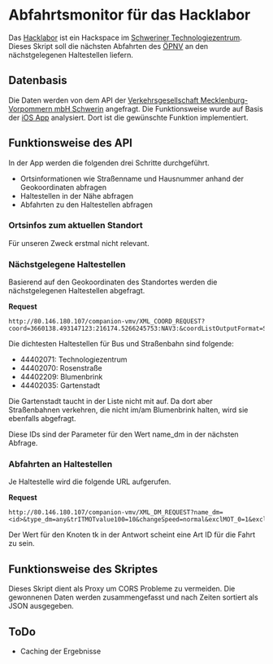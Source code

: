 # Abfahrtsmonitor für das Hacklabor

Das [Hacklabor](https://hacklabor.de) ist ein Hackspace im [Schweriner Technologiezentrum](http://tgz-mv.de). Dieses Skript soll die nächsten Abfahrten des [ÖPNV](http://nahverkehr-schwerin.de) an den nächstgelegenen Haltestellen liefern.

## Datenbasis

Die Daten werden von dem API der [Verkehrsgesellschaft Mecklenburg-Vorpommern mbH Schwerin](http://www.vmv-mbh.de/) angefragt. Die Funktionsweise wurde auf Basis der [iOS App](https://itunes.apple.com/de/app/mv-fahrt-gut/id1022785965) analysiert. Dort ist die gewünschte Funktion implementiert.

## Funktionsweise des API

In der App werden die folgenden drei Schritte durchgeführt.

- Ortsinformationen wie Straßenname und Hausnummer anhand der Geokoordinaten abfragen
- Haltestellen in der Nähe abfragen
- Abfahrten zu den Haltestellen abfragen

### Ortsinfos zum aktuellen Standort

Für unseren Zweck erstmal nicht relevant.

### Nächstgelegene Haltestellen

Basierend auf den Geokoordinaten des Standortes werden die nächstgelegenen Haltestellen abgefragt.

**Request**

```
http://80.146.180.107/companion-vmv/XML_COORD_REQUEST?coord=3660138.493147123:216174.5266245753:NAV3:&coordListOutputFormat=STRING&coordOutputFormat=NAV3&inclFilter=1&type_1=STOP&stateless=1&max=5&radius_1=1000
```

Die dichtesten Haltestellen für Bus und Straßenbahn sind folgende:

- 44402071: Technologiezentrum
- 44402070: Rosenstraße
- 44402209: Blumenbrink
- 44402035: Gartenstadt

Die Gartenstadt taucht in der Liste nicht mit auf. Da dort aber Straßenbahnen verkehren, die nicht im/am Blumenbrink halten, wird sie ebenfalls abgefragt.

Diese IDs sind der Parameter für den Wert name_dm in der nächsten Abfrage.

### Abfahrten an Haltestellen

Je Haltestelle wird die folgende URL aufgerufen.

**Request**

```
http://80.146.180.107/companion-vmv/XML_DM_REQUEST?name_dm=<id>&type_dm=any&trITMOTvalue100=10&changeSpeed=normal&exclMOT_0=1&exclMOT_1=1&exclMOT_2=1&mergeDep=1&coordOutputFormat=NAV3&coordListOutputFormat=STRING&useAllStops=1&excludedMeans=checkbox&useRealtime=1&deleteAssignedStops=1&itOptionsActive=1&canChangeMOT=0&mode=direct&ptOptionsActive=1&limit=10&imparedOptionsActive=1&locationServerActive=1&depType=stopEvents&useProxFootSearch=0&maxTimeLoop=2&includeCompleteStopSeq=1
```

Der Wert für den Knoten tk in der Antwort scheint eine Art ID für die Fahrt zu sein.

## Funktionsweise des Skriptes

Dieses Skript dient als Proxy um CORS Probleme zu vermeiden. Die gewonnenen Daten werden zusammengefasst und nach Zeiten sortiert als JSON ausgegeben.

## ToDo

* Caching der Ergebnisse
